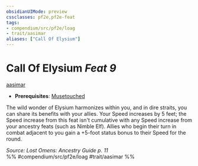 ```yaml
---
obsidianUIMode: preview
cssclasses: pf2e,pf2e-feat
tags:
- compendium/src/pf2e/loag
- trait/aasimar
aliases: ["Call Of Elysium"]
---
```

# Call Of Elysium  *Feat 9*  
[aasimar](rules/traits/aasimar-apg.md "Aasimar Ancestry & Heritage Trait")  

- **Prerequisites**: [Musetouched](compendium/feats/musetouched-apg.md)

The wild wonder of Elysium harmonizes within you, and in dire straits, you can share its benefits with your allies. Your Speed increases by 5 feet; the Speed increase from this feat isn't cumulative with any Speed increase from your ancestry feats (such as Nimble Elf). Allies who begin their turn in combat adjacent to you gain a +5-foot status bonus to their Speed for the round.

*Source: Lost Omens: Ancestry Guide p. 11*  
%% #compendium/src/pf2e/loag #trait/aasimar %%